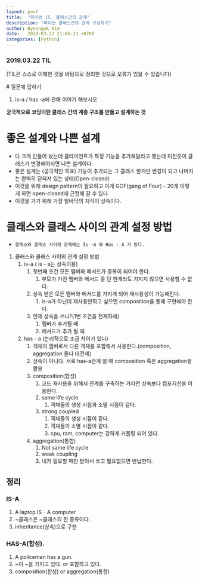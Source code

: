 ```yaml
---
layout: post
title:  "파이썬 15. 클래스간의 관계"
description: "파이썬 클래스간의 관계 구성하기"
author: Byeonguk Kim
date:   2019-03-22 21:06:23 +0700
categories: [Python]
---
```


### 2019.03.22 TIL

(TIL은 스스로 이해한 것을 바탕으로 정리한 것으로 오류가 있을 수 있습니다)

\# 질문에 답하기

1. is-a / has -a에 관해 이야기 해보시오
 

**궁극적으로 코딩이란 클래스 간의 계층 구조를 만들고 설계하는 것**

# 좋은 설계와 나쁜 설계

* 다 크게 만들어 놨는데 클라이언트가 특정 기능을 추가해달라고 했는데 미친듯이 클래스가 변경해야되면 나쁜 설계이다.
* 좋은 설계는 (궁극적인 목표) 기능이 추가되는 그 클래스 한개만 변경이 되고 나머지는 완벽히 닫혀져 있는 상태(Open-closed)
* 이것을 위해 design pattern이 필요하고 이게 GOF(gang of Four) - 20개 이렇게 하면 open-closed에 근접해 갈 수 있다.
* 이것을 가기 위해 가장 밑바닥의 지식이 상속이다.

# 클래스와 클래스 사이의 관계 설정 방법
*     클래스와 클래스 사이의 관계에는 Is -A 와 Has - A 가 있다.
1. 클래스와 클래스 사이의 관계 설정 방법
    1. is-a ( is - a는 상속이용)
        1. 첫번째 조건 모든 멤버와 메서드가 중복이 되어야 한다.
            1. 부모가 가진 멤버와 메서드 중 단 한개라도 가지지 않으면 사용할 수 없다.
        2. 상속 받은 모든 멤버와 메서드를 가지게 되어 재사용성이 가능해진다.
            1. is-a가 아닌데 재사용만하고 싶으면 composition을 통해 구현해야 한다.
        3. 언제 상속을 쓰나?(1번 조건을 전제하에)
            1. 멤버가 추가될 때
            2. 메서드가 추가 될 때
    2. has - a (논리적으로 조금 차이가 있다)
        1. 객체의 멤버로서 다른 객체를 포함해서 사용한다.(composition, aggregation 둘다 대전제)
        2. 상속이 아니다. 서로 has-a관계 일 때 composition 혹은 aggregation을 활용
        1. composition(합성)
            1. 코드 재사용을 위해서 관계를 구축하는 거라면 상속보다 컴포지션을 이용한다.
            2. same life cycle
                1. 객체들의 생성 시점과 소멸 시점이 같다.
            3. strong coupled
                1. 객체들의 생성 시점이 같다.
                2. 객체들의 소멸 시점이 같다.
                3. cpu, ram, computer는 강하게 커플링 되어 있다.
        2. aggregation(통합)
            1. Not same life cycle
            2. weak coupling
            3. 내가 필요할 때만 받아서 쓰고 필요없으면 반납한다. 

## 정리

### IS-A 
1. A laptop IS - A computer
2. ~클래스은 ~클래스의 한 종류이다.
3. inheritance(상속)으로 구현

### HAS-A(합성).  
1.  A policeman has a gun. 
2. ~이 ~을 가지고 있다. or 포함하고 있다.
3. composition(합성) or aggregation(통합)
